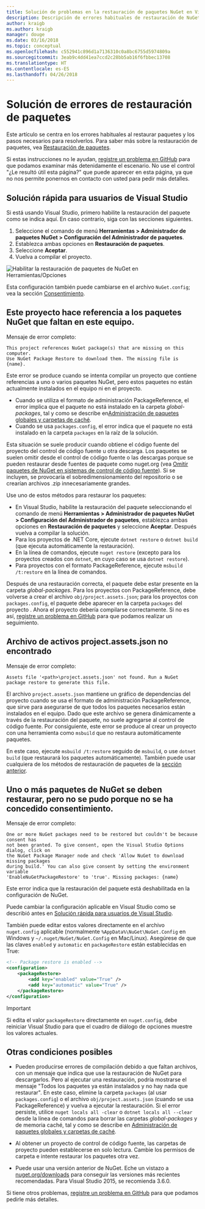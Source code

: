 ```yaml
---
title: Solución de problemas en la restauración de paquetes NuGet en Visual Studio
description: Descripción de errores habituales de restauración de NuGet en Visual Studio y cómo solucionarlos.
author: kraigb
ms.author: kraigb
manager: douge
ms.date: 03/16/2018
ms.topic: conceptual
ms.openlocfilehash: c552941c896d1a7136310c0a8bc6755d5974809a
ms.sourcegitcommit: 3eab9c4dd41ea7ccd2c28bb5ab16f6fbbec13708
ms.translationtype: HT
ms.contentlocale: es-ES
ms.lasthandoff: 04/26/2018
---
```

# <a name="troubleshooting-package-restore-errors"></a>Solución de errores de restauración de paquetes

Este artículo se centra en los errores habituales al restaurar paquetes y los pasos necesarios para resolverlos. Para saber más sobre la restauración de paquetes, vea [Restauración de paquetes](../consume-packages/package-restore.md#enabling-and-disabling-package-restore).

Si estas instrucciones no le ayudan, [registre un problema en GitHub](https://github.com/NuGet/docs.microsoft.com-nuget/issues) para que podamos examinar más detenidamente el escenario. No use el control "¿Le resultó útil esta página?" que puede aparecer en esta página, ya que no nos permite ponernos en contacto con usted para pedir más detalles.

## <a name="quick-solution-for-visual-studio-users"></a>Solución rápida para usuarios de Visual Studio

Si está usando Visual Studio, primero habilite la restauración del paquete como se indica aquí. En caso contrario, siga con las secciones siguientes.

1. Seleccione el comando de menú **Herramientas > Administrador de paquetes NuGet > Configuración del Administrador de paquetes**.
1. Establezca ambas opciones en **Restauración de paquetes**.
1. Seleccione **Aceptar**.
1. Vuelva a compilar el proyecto.

![Habilitar la restauración de paquetes de NuGet en Herramientas/Opciones](../consume-packages/media/restore-01-autorestoreoptions.png)

Esta configuración también puede cambiarse en el archivo `NuGet.config`; vea la sección [Consentimiento](#consent).

<a name="missing"></a>

## <a name="this-project-references-nuget-packages-that-are-missing-on-this-computer"></a>Este proyecto hace referencia a los paquetes NuGet que faltan en este equipo.

Mensaje de error completo:

```output
This project references NuGet package(s) that are missing on this computer.
Use NuGet Package Restore to download them. The missing file is {name}.
```

Este error se produce cuando se intenta compilar un proyecto que contiene referencias a uno o varios paquetes NuGet, pero estos paquetes no están actualmente instalados en el equipo ni en el proyecto.

- Cuando se utiliza el formato de administración PackageReference, el error implica que el paquete no está instalado en la carpeta *global-packages*, tal y como se describe en[Administración de paquetes globales y carpetas de caché](managing-the-global-packages-and-cache-folders.md).
- Cuando se usa `packages.config`, el error indica que el paquete no está instalado en la carpeta `packages` en la raíz de la solución.

Esta situación se suele producir cuando obtiene el código fuente del proyecto del control de código fuente u otra descarga. Los paquetes se suelen omitir desde el control de código fuente o las descargas porque se pueden restaurar desde fuentes de paquete como nuget.org (vea [Omitir paquetes de NuGet en sistemas de control de código fuente](Packages-and-Source-Control.md)). Si se incluyen, se provocaría el sobredimensionamiento del repositorio o se crearían archivos .zip innecesariamente grandes.

Use uno de estos métodos para restaurar los paquetes:

- En Visual Studio, habilite la restauración del paquete seleccionando el comando de menú **Herramientas > Administrador de paquetes NuGet > Configuración del Administrador de paquetes**, establezca ambas opciones en **Restauración de paquetes** y seleccione **Aceptar**. Después vuelva a compilar la solución.
- Para los proyectos de .NET Core, ejecute `dotnet restore` o `dotnet build` (que ejecuta automáticamente la restauración).
- En la línea de comandos, ejecute `nuget restore` (excepto para los proyectos creados con `dotnet`, en cuyo caso se usa `dotnet restore`).
- Para proyectos con el formato PackageReference, ejecute `msbuild /t:restore` en la línea de comandos.

Después de una restauración correcta, el paquete debe estar presente en la carpeta *global-packages*. Para los proyectos con PackageReference, debe volverse a crear el archivo `obj/project.assets.json`; para los proyectos con `packages.config`, el paquete debe aparecer en la carpeta `packages` del proyecto . Ahora el proyecto debería compilarse correctamente. Si no es así, [registre un problema en GitHub](https://github.com/NuGet/docs.microsoft.com-nuget/issues) para que podamos realizar un seguimiento.

<a name="assets"></a>

## <a name="assets-file-projectassetsjson-not-found"></a>Archivo de activos project.assets.json no encontrado

Mensaje de error completo:

```output
Assets file '<path>\project.assets.json' not found. Run a NuGet package restore to generate this file.
```

El archivo `project.assets.json` mantiene un gráfico de dependencias del proyecto cuando se usa el formato de administración PackageReference, que sirve para asegurarse de que todos los paquetes necesarios están instalados en el equipo. Dado que este archivo se genera dinámicamente a través de la restauración del paquete, no suele agregarse al control de código fuente. Por consiguiente, este error se produce al crear un proyecto con una herramienta como `msbuild` que no restaura automáticamente paquetes.

En este caso, ejecute `msbuild /t:restore` seguido de `msbuild`, o use `dotnet build` (que restaurará los paquetes automáticamente). También puede usar cualquiera de los métodos de restauración de paquetes de la [sección anterior](#missing).

<a name="consent"></a>

## <a name="one-or-more-nuget-packages-need-to-be-restored-but-couldnt-be-because-consent-has-not-been-granted"></a>Uno o más paquetes de NuGet se deben restaurar, pero no se pudo porque no se ha concedido consentimiento.

Mensaje de error completo:

```output
One or more NuGet packages need to be restored but couldn't be because consent has
not been granted. To give consent, open the Visual Studio Options dialog, click on
the NuGet Package Manager node and check 'Allow NuGet to download missing packages
during build.' You can also give consent by setting the environment variable
'EnableNuGetPackageRestore' to 'true'. Missing packages: {name}
```

Este error indica que la restauración del paquete está deshabilitada en la configuración de NuGet.

Puede cambiar la configuración aplicable en Visual Studio como se describió antes en [Solución rápida para usuarios de Visual Studio](#quick-solution-for-visual-studio-users).

También puede editar estos valores directamente en el archivo `nuget.config` aplicable (normalmente `%AppData%\NuGet\NuGet.Config` en Windows y `~/.nuget/NuGet/NuGet.Config` en Mac/Linux). Asegúrese de que las claves `enabled` y `automatic` en `packageRestore` están establecidas en True:

```xml
<!-- Package restore is enabled -->
<configuration>
    <packageRestore>
        <add key="enabled" value="True" />
        <add key="automatic" value="True" />
    </packageRestore>
</configuration>
```

> [!Important]
> Si edita el valor `packageRestore` directamente en `nuget.config`, debe reiniciar Visual Studio para que el cuadro de diálogo de opciones muestre los valores actuales.

## <a name="other-potential-conditions"></a>Otras condiciones posibles

- Pueden producirse errores de compilación debido a que faltan archivos, con un mensaje que indica que use la restauración de NuGet para descargarlos. Pero al ejecutar una restauración, podría mostrarse el mensaje "Todos los paquetes ya están instalados y no hay nada que restaurar". En este caso, elimine la carpeta `packages` (al usar `packages.config`) o el archivo `obj/project.assets.json` (cuando se usa PackageReference) y vuelva a ejecutar la restauración. Si el error persiste, utilice `nuget locals all -clear` o `dotnet locals all --clear` desde la línea de comandos para borrar las carpetas *global-packages* y de memoria caché, tal y como se describe en [Administración de paquetes globales y carpetas de caché](managing-the-global-packages-and-cache-folders.md).

- Al obtener un proyecto de control de código fuente, las carpetas de proyecto pueden establecerse en solo lectura. Cambie los permisos de carpeta e intente restaurar los paquetes otra vez.

- Puede usar una versión anterior de NuGet. Eche un vistazo a [nuget.org/downloads](https://www.nuget.org/downloads) para conseguir las versiones más recientes recomendadas. Para Visual Studio 2015, se recomienda 3.6.0.

Si tiene otros problemas, [registre un problema en GitHub](https://github.com/NuGet/docs.microsoft.com-nuget/issues) para que podamos pedirle más detalles.
